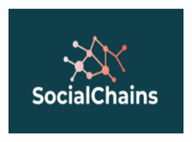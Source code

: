<p align="center">
  <img src="Technical White Paper/Images/SocialChains Logo.PNG" width="350" height="250"/>
</p>
